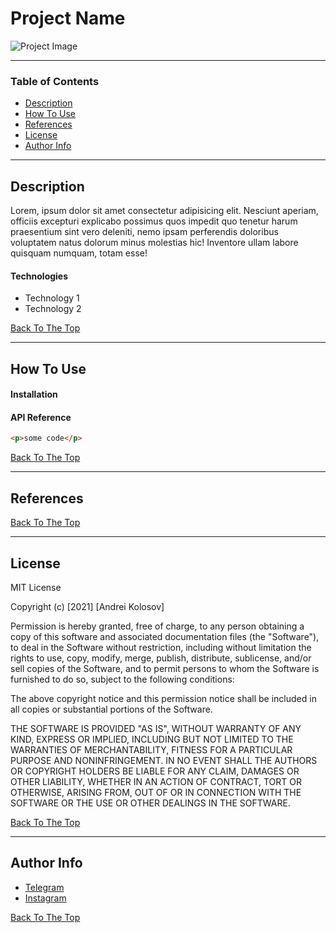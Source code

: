 # Project Name

![Project Image](project-image-url)

---

### Table of Contents

- [Description](#description)
- [How To Use](#how-to-use)
- [References](#references)
- [License](#license)
- [Author Info](#author-info)

---

## Description

Lorem, ipsum dolor sit amet consectetur adipisicing elit. Nesciunt aperiam, officiis excepturi explicabo possimus quos impedit quo tenetur harum praesentium sint vero deleniti, nemo ipsam perferendis doloribus voluptatem natus dolorum minus molestias hic! Inventore ullam labore quisquam numquam, totam esse!

#### Technologies

- Technology 1
- Technology 2

[Back To The Top](#project-name)

---

## How To Use

#### Installation

#### API Reference

```html
<p>some code</p>
```

[Back To The Top](#project-name)

---

## References

[Back To The Top](#project-name)

---

## License

MIT License

Copyright (c) [2021] [Andrei Kolosov]

Permission is hereby granted, free of charge, to any person obtaining a copy
of this software and associated documentation files (the "Software"), to deal
in the Software without restriction, including without limitation the rights
to use, copy, modify, merge, publish, distribute, sublicense, and/or sell
copies of the Software, and to permit persons to whom the Software is
furnished to do so, subject to the following conditions:

The above copyright notice and this permission notice shall be included in all
copies or substantial portions of the Software.

THE SOFTWARE IS PROVIDED "AS IS", WITHOUT WARRANTY OF ANY KIND, EXPRESS OR
IMPLIED, INCLUDING BUT NOT LIMITED TO THE WARRANTIES OF MERCHANTABILITY,
FITNESS FOR A PARTICULAR PURPOSE AND NONINFRINGEMENT. IN NO EVENT SHALL THE
AUTHORS OR COPYRIGHT HOLDERS BE LIABLE FOR ANY CLAIM, DAMAGES OR OTHER
LIABILITY, WHETHER IN AN ACTION OF CONTRACT, TORT OR OTHERWISE, ARISING FROM,
OUT OF OR IN CONNECTION WITH THE SOFTWARE OR THE USE OR OTHER DEALINGS IN THE
SOFTWARE.

[Back To The Top](#project-name)

---

## Author Info

- [Telegram ](https://t.me/RustyVoid)
- [Instagram](https://www.instagram.com/akolosof/)

[Back To The Top](#project-name)
